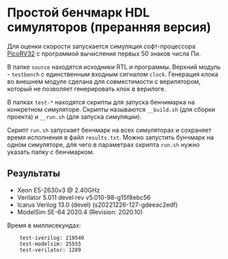 # Простой бенчмарк HDL симуляторов (преранняя версия)

Для оценки скорости запускается симуляция софт-процессора
[PicoRV32](https://github.com/YosysHQ/picorv32) с программой вычисления первых 50
знаков числа Пи.

В папке `source` находятся исходники RTL и программы. Верхний модуль - `testbench` с
единственным входным сигналом `clock`. Генерация клока во внешнем модуле сделана для
совместимости с верилятором, который не позволяет генерировать клок в верилоге.

В папках `test-*` находятся скрипты для запуска бенчимарка на конкретном
симуляторе. Скрипты называются `__build.sh` (для сборки проекта) и `__run.sh` (для
запуска симуляции).

Скрипт `run.sh` запускает бенчмарк на всех симуляторах и сохраняет время исполнения в
файл `results.txt`. Можно запустить бунчмарк на одном симуляторе, для чего в
параметрах скрипта `run.sh` нужно указать папку с бенчмарком.

## Результаты

- Xeon E5-2630v3 @ 2.40GHz
- Verilator 5.011 devel rev v5.010-98-g15f8ebc56
- Icarus Verilog 13.0 (devel) (s20221226-127-gdeeac2edf)
- ModelSim SE-64 2020.4 (Revision: 2020.10)

Время в миллисекундах:
```
    test-iverilog: 210540
    test-modelsim: 25555
    test-verilator: 1289
```
